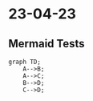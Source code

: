 # 23-04-23

## Mermaid Tests

```mermaid
graph TD;
    A-->B;
    A-->C;
    B-->D;
    C-->D;
```

```mermaid